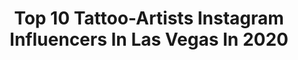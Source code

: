 ---
title: Top 10 Tattoo-Artists Instagram Influencers In Las Vegas In 2020
description: >-
  Find top tattoo-artists Instagram influencers in Las Vegas in 2020. Most popular hashtags: #lasvegas #tattooartist #tattoo #tattoos.
platform: Instagram
profiles:
  - username: "lealigot"
    fullname: >-
      𝓛𝓮𝓪 𝓛𝓲𝓰𝓸𝓽 🌸✨
    location: "United States"
    followers: 12554
    engagement: 564
    commentsToLikes: 0.013789
    id: ckap74yuainph0i78vay5tf5a
    verified: false
    hashtags: "#animalcrossinglily, #kawaiitattoo, #sailormoon, #rilakkuma"
  - username: "painfulreminders"
    fullname: >-
      Schwab
    location: "United States"
    followers: 43631
    engagement: 105
    commentsToLikes: 0.035030
    id: ck55mghuh3ws60i11mxzllvaj
    verified: false
    hashtags: "#greta, #ink, #skull, #frankenweenie"
  - username: "mannysrevolution"
    fullname: >-
      Las Vegas Tattoo Artist
    location: "United States"
    followers: 16454
    engagement: 348
    commentsToLikes: 0.024756
    id: ck55km9j8znat0i11yvjnur3a
    verified: false
    hashtags: "#summerlin, #tattoos, #goldenknights, #lasvegasblvd"
  - username: "heidi_dangerouslychicbrows"
    fullname: >-
      Heidi Lynne
    location: "United States"
    followers: 26430
    engagement: 38
    commentsToLikes: 0.047644
    id: ck136pg3c7m6p0i19oge4fa2x
    verified: false
    hashtags: "#loves, #lipblushing, #freedom, #bosslady"
  - username: "robert_pho"
    fullname: >-
      Robert Pho
    location: "United States"
    followers: 47045
    engagement: 421
    commentsToLikes: 0.032638
    id: ck6tr001cvwpm0j719y9nzgv9
    verified: false
    hashtags: "#lasvegas, #collaboration, #palilookout, #stayblessed"
  - username: "mdanielsphoto"
    fullname: >-
      Malik Daniels
    location: "United States"
    followers: 8553
    engagement: 291
    commentsToLikes: 0.102663
    id: ck0vx2lr5wu1a0i19c5ra2hin
    verified: false
    hashtags: "#lamakeupartist, #nhie, #netflixoriginal, #beautylook"
  - username: "kommienezuspadt"
    fullname: >-
      Lars Kommienezuspadt
    location: "United States"
    followers: 38368
    engagement: 351
    commentsToLikes: 0.028821
    id: ck0w1mpcpk3h30i19k3ilnfm8
    verified: false
    hashtags: "#patreon, #westcoast, #lisadeltoro, #southern"
  - username: "joekillmeister"
    fullname: >-
      JOE KILLMEISTER
    location: "United States"
    followers: 17670
    engagement: 263
    commentsToLikes: 0.046100
    id: ck5cbg4k4fcxz0i113ylde75n
    verified: false
    hashtags: "#smoke, #idiot, #killertattooguy, #igtattoo"
  - username: "missmaelaroux"
    fullname: >-
      Mae La Roux
    location: "United States"
    followers: 84764
    engagement: 204
    commentsToLikes: 0.013469
    id: ck6u74ovgjgpp0j71fcf0tm97
    verified: false
    hashtags: "#mickeyears, #hauntedmansionbride, #poker, #californiaadventure"
  - username: "henna.videos"
    fullname: >-
      ⠀⠀⠀⠀⠀⠀⠀• B E A U T I F U L  •
    location: "United States"
    followers: 45171
    engagement: 156
    commentsToLikes: 0.007316
    id: ck0u7d93c4hni0i19q6sontmm
    verified: false
    hashtags: "#pakistan, #fresno, #instadaily, #sandiego"
---